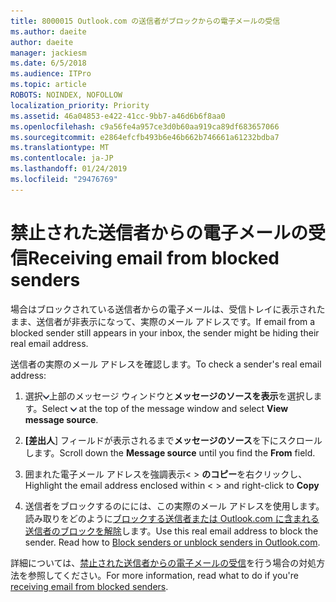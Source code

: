```yaml
---
title: 8000015 Outlook.com の送信者がブロックからの電子メールの受信
ms.author: daeite
author: daeite
manager: jackiesm
ms.date: 6/5/2018
ms.audience: ITPro
ms.topic: article
ROBOTS: NOINDEX, NOFOLLOW
localization_priority: Priority
ms.assetid: 46a04853-e422-41cc-9bb7-a46d6b6f8aa0
ms.openlocfilehash: c9a56fe4a957ce3d0b60aa919ca89df683657066
ms.sourcegitcommit: e2864efcfb493b6e46b662b746661a61232bdba7
ms.translationtype: MT
ms.contentlocale: ja-JP
ms.lasthandoff: 01/24/2019
ms.locfileid: "29476769"
---
```

# <a name="receiving-email-from-blocked-senders"></a><span data-ttu-id="c228e-102">禁止された送信者からの電子メールの受信</span><span class="sxs-lookup"><span data-stu-id="c228e-102">Receiving email from blocked senders</span></span>

<span data-ttu-id="c228e-103">場合はブロックされている送信者からの電子メールは、受信トレイに表示されたまま、送信者が非表示になって、実際のメール アドレスです。</span><span class="sxs-lookup"><span data-stu-id="c228e-103">If email from a blocked sender still appears in your inbox, the sender might be hiding their real email address.</span></span>
  
<span data-ttu-id="c228e-104">送信者の実際のメール アドレスを確認します。</span><span class="sxs-lookup"><span data-stu-id="c228e-104">To check a sender's real email address:</span></span>
  
1. <span data-ttu-id="c228e-105">選択![その他のアクション](media/11884972-7ebb-4afe-8b50-63efefb7cca8.png)上部のメッセージ ウィンドウと**メッセージのソースを表示**を選択します。</span><span class="sxs-lookup"><span data-stu-id="c228e-105">Select ![More actions](media/11884972-7ebb-4afe-8b50-63efefb7cca8.png) at the top of the message window and select **View message source**.</span></span>
    
2. <span data-ttu-id="c228e-106">**[差出人**] フィールドが表示されるまで**メッセージのソース**を下にスクロールします。</span><span class="sxs-lookup"><span data-stu-id="c228e-106">Scroll down the **Message source** until you find the **From** field.</span></span> 
    
3. <span data-ttu-id="c228e-107">囲まれた電子メール アドレスを強調表示\< \> **のコピー**を右クリックし、</span><span class="sxs-lookup"><span data-stu-id="c228e-107">Highlight the email address enclosed within \< \> and right-click to **Copy**</span></span>
    
4. <span data-ttu-id="c228e-p101">送信者をブロックするのにには、この実際のメール アドレスを使用します。読み取りをどのように[ブロックする送信者または Outlook.com に含まれる送信者のブロックを解除](https://support.office.com/article/afba1c94-77bb-4f50-8b85-057cf52f4d5e.aspx)します。</span><span class="sxs-lookup"><span data-stu-id="c228e-p101">Use this real email address to block the sender. Read how to [Block senders or unblock senders in Outlook.com](https://support.office.com/article/afba1c94-77bb-4f50-8b85-057cf52f4d5e.aspx).</span></span>
    
<span data-ttu-id="c228e-110">詳細については、[禁止された送信者からの電子メールの受信](https://go.microsoft.com/fwlink/p/?linkid=2002011&amp;clcid=0x409)を行う場合の対処方法を参照してください。</span><span class="sxs-lookup"><span data-stu-id="c228e-110">For more information, read what to do if you're [receiving email from blocked senders](https://go.microsoft.com/fwlink/p/?linkid=2002011&amp;clcid=0x409).</span></span>
  

